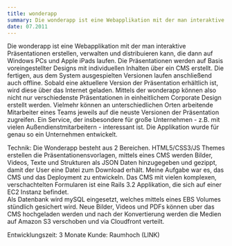 ```yaml
---
title: wonderapp
summary: Die wonderapp ist eine Webapplikation mit der man interaktive Präsentationen erstellen, verwalten und distribuieren kann.
date: 07.2011
---
```


Die wonderapp ist eine Webapplikation mit der man interaktive Präsentationen erstellen, verwalten und distribuieren kann, die dann auf Windows PCs und Apple iPads laufen. 
Die Präsentationen werden auf Basis voreingestellter Designs mit individuellen Inhalten über ein CMS erstellt. Die fertigen, aus dem System ausgespielten Versionen laufen anschließend auch offline. Sobald eine aktuellere Version der Präsentation erhältlich ist, wird diese über das Internet geladen. 
Mittels der wonderapp können also nicht nur verschiedenste Präsentationen in einheitlichem Corporate Design erstellt werden. Vielmehr können an unterschiedlichen Orten arbeitende Mitarbeiter eines Teams jeweils auf die neuste Versionen der Präsentation zugreifen. Ein Service, der insbesondere für große Unternehmen - z.B. mit vielen Außendienstmitarbeitern - interessant ist. Die Applikation wurde für genau so ein Unternehmen entwickelt. 


Technik:
Die Wonderapp besteht aus 2 Bereichen. HTML5/CSS3/JS Themes erstellen die Präsentationensvorlagen, mittels eines CMS werden Bilder, Videos, Texte und Strukturen  als JSON Daten hinzugegeben und gezippt, damit der User eine Datei zum Download erhält.
Meine Aufgabe war es, das CMS und das Deployment zu entwickeln.
Das CMS mit vielen komplexen, verschachtelten Formularen ist eine Rails 3.2 Applikation, die sich auf einer EC2 Instanz befindet.  
Als Datenbank wird mySQL eingesetzt, welches mittels eines EBS Volumes stündlich gesichert wird. Neue Bilder, Videos und PDFs können uber das CMS hochgeladen werden und nach der Konvertierung werden die Medien auf Amazon S3 verschoben und via Cloudfront verteilt.

Entwicklungszeit: 3 Monate
Kunde: Raumhoch (LINK) 
